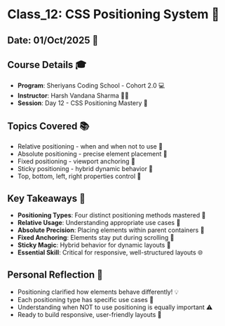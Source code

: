 # Class_12: CSS Positioning System 🎯

## Date: 01/Oct/2025 📅

## Course Details 🎓
* **Program**: Sheriyans Coding School - Cohort 2.0 💻
* **Instructor**: Harsh Vandana Sharma 👨‍🏫
* **Session**: Day 12 - CSS Positioning Mastery 📐

## Topics Covered 📚
* Relative positioning - when and when not to use 🔄
* Absolute positioning - precise element placement 📍
* Fixed positioning - viewport anchoring 📌
* Sticky positioning - hybrid dynamic behavior 🎪
* Top, bottom, left, right properties control 🧭

## Key Takeaways 🎯
* **Positioning Types**: Four distinct positioning methods mastered 📐
* **Relative Usage**: Understanding appropriate use cases 🔄
* **Absolute Precision**: Placing elements within parent containers 📍
* **Fixed Anchoring**: Elements stay put during scrolling 📌
* **Sticky Magic**: Hybrid behavior for dynamic layouts 🎪
* **Essential Skill**: Critical for responsive, well-structured layouts 🌐

## Personal Reflection 💭
* Positioning clarified how elements behave differently! 💡
* Each positioning type has specific use cases 🎯
* Understanding when NOT to use positioning is equally important ⚠️
* Ready to build responsive, user-friendly layouts 🚀
